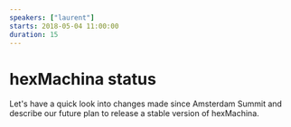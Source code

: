 ```yaml
---
speakers: ["laurent"]
starts: 2018-05-04 11:00:00
duration: 15
---
```


# hexMachina status

Let's have a quick look into changes made since Amsterdam Summit and describe our future plan to release a stable version of hexMachina.
